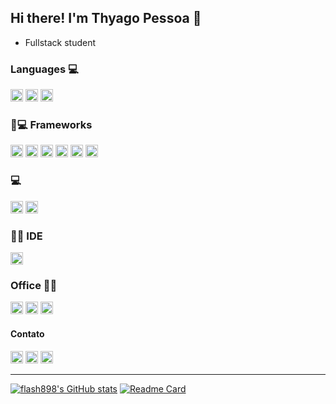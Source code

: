 ## Hi there! I'm Thyago Pessoa 👋

  - Fullstack student 
<!--
**flash898/flash898** is a ✨ _special_ ✨ repository because its `README.md` (this file) appears on your GitHub profile.
-->
### Languages 💻

<img height="20" src="https://img.shields.io/badge/HTML5-E34F26?style=for-the-badge&logo=html5&logoColor=white">
<img height="20" src="https://img.shields.io/badge/CSS3-1572B6?style=for-the-badge&logo=css3&logoColor=white">
<img height="20" src="https://img.shields.io/badge/JavaScript-323330?style=for-the-badge&logo=javascript&logoColor=F7DF1E">

### 🚀💻 Frameworks

<img height="20" src="https://img.shields.io/badge/npm-CB3837?style=for-the-badge&logo=npm&logoColor=white">
<img height="20" src="https://img.shields.io/badge/React-20232A?style=for-the-badge&logo=react&logoColor=61DAFB">
<img height="20" src="https://img.shields.io/badge/Bootstrap-563D7C?style=for-the-badge&logo=bootstrap&logoColor=white">
<img height="20" src="https://img.shields.io/badge/Redux-593D88?style=for-the-badge&logo=redux&logoColor=white">
<img height="20" src="https://img.shields.io/badge/React_Router-CA4245?style=for-the-badge&logo=react-router&logoColor=white">
<img height="20" src="https://img.shields.io/badge/Git-F05032?style=for-the-badge&logo=git&logoColor=white">

### 💻

<img height="20" src="https://img.shields.io/badge/Ubuntu-E95420?style=for-the-badge&logo=ubuntu&logoColor=white">
<img height="20" src="https://img.shields.io/badge/Windows-0078D6?style=for-the-badge&logo=windows&logoColor=white">

### 👩‍💻 IDE

<img height="20" src="https://img.shields.io/badge/Visual_Studio_Code-0078D4?style=for-the-badge&logo=visual%20studio%20code&logoColor=white">

### Office 👩‍💻

<img height="20" src="https://img.shields.io/badge/Microsoft_Office-D83B01?style=for-the-badge&logo=microsoft-office&logoColor=white">
<img height="20" src="https://img.shields.io/badge/Trello-0052CC?style=for-the-badge&logo=trello&logoColor=white">
<img height="20" src="https://img.shields.io/badge/LibreOffice-18A303?style=for-the-badge&logo=LibreOffice&logoColor=white">

####  Contato

<img height="20" src="https://img.shields.io/badge/LinkedIn-0077B5?style=for-the-badge&logo=linkedin&logoColor=white">
<img height="20" src="https://img.shields.io/badge/Instagram-E4405F?style=for-the-badge&logo=instagram&logoColor=white">
<img height="20" src="https://img.shields.io/badge/GitHub-100000?style=for-the-badge&logo=github&logoColor=white">

---

[![flash898's GitHub stats](https://github-readme-stats.vercel.app/api?username=flash898&theme=vision-friendly-dark)](https://github.com/flash898/github-readme-stats)
[![Readme Card](https://github-readme-stats.vercel.app/api/pin/?username=flash898&repo=github-readme-stats)](https://github.com/flash898/github-readme-stats)



